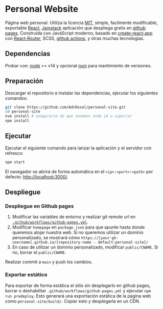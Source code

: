 # Personal Website

<!-- See: [mldangelo.com](https://mldangelo.com). -->

Página web personal. Utiliza la licencia [MIT](https://github.com/AdrDosal/personal-site/blob/main/LICENSE), simple, facilmente modificable, exportable [React](https://reactjs.org/), [Jamstack](https://jamstack.org/) aplicación que despliega gratis en [github pages](https://pages.github.com/). Construida con JavaScript moderno, basado en [create-react-app](https://github.com/facebook/create-react-app) con [React-Router](https://reactrouter.com/), SCSS, [github actions](https://github.com/features/actions), y otras muchas tecnologías.

## Dependencias

Probar con: [node](https://nodejs.org/) >= v14 y opcional [nvm](https://github.com/nvm-sh/nvm#installing-and-updating) para mantimiento de versiones.

## Preparación

Descargar el repositorio e instalar las dependencias, ejecutar los siguientes comandos:

```bash
git clone https://github.com/AdrDosal/personal-site.git
cd personal-site
nvm install # asegurarse de que tenemos node 14 o superior
npm install
```

## Ejecutar

Ejecutar el siguiente comando para lanzar la aplicación y el servidor con refresco:

```bash
npm start
```
El navegador se abrirá de forma automática en el `<ip>:<port>:<path>` por defecto: [http://localhost:3000/](http://localhost:3000/).

## Despliegue

### Despliegue en Github pages

1. Modificar las variables de entorno y realizar git remote url en  [`.github/workflows/github-pages.yml`](.github/workflows/github-pages.yml).
2. Modificar `homepage` en `package.json` para que apunte hasta donde queremos alojar nuestra web. Si no queremos utilizar un dominio personalizado, se mostrará cómo `https://[your-gh-username].github.io/[repository-name - default:personal-site]/`
3. En caso de utilizar un dominio personalizado, modificar `public/CNAME`. Si no, borrar el `public/CNAME`.

Realizar commit a `main` y push los cambios.

### Exportar estático

Para exportar de forma estática el sitio sin desplegarlo en github pages, borrar o deshabilitar `.github/workflows/github-pages.yml` y ejecutar `npm run predeploy`. Esto generará una exportación estática de la página web como `personal-site/build/`. Copiar esto y desplegarla en un CDN.
